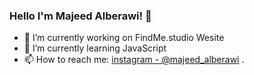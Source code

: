### Hello I'm Majeed Alberawi! 👋

- 🔭 I’m currently working on FindMe.studio Wesite
- 🌱 I’m currently learning JavaScript
- 📫 How to reach me: [instagram - @majeed_alberawi](https://www.instagram.com/majeed_alberawi/) .

<!--
**Majeed-Alberawi/Majeed-Alberawi** is a ✨ _special_ ✨ repository because its `README.md` (this file) appears on your GitHub profile.

Here are some ideas to get you started:
- 👯 I’m looking to collaborate on ...
- 🤔 I’m looking for help with ...
- 💬 Ask me about ...
- 😄 Pronouns: ...
- ⚡ Fun fact: ...
-->
